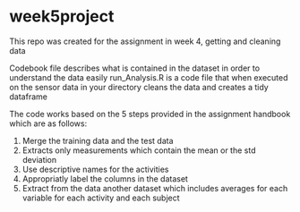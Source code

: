 # week5project
This repo was created for the assignment in week 4, getting and cleaning data

Codebook file describes what is contained in the dataset in order to understand the data easily
run_Analysis.R is a code file that when executed on the sensor data in your directory cleans the data and creates a tidy dataframe

The code works based on the 5 steps provided in the assignment handbook which are as follows:
1. Merge the training data and the test data
2. Extracts only measurements which contain the mean or the std deviation
3. Use descriptive names for the activities 
4. Appropriatly label the columns in the dataset 
5. Extract from the data another dataset which includes averages for each variable for each activity and each subject 
